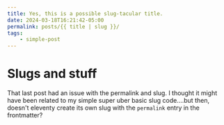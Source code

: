 ```yaml
---
title: Yes, this is a possible slug-tacular title.
date: 2024-03-18T16:21:42-05:00
permalink: posts/{{ title | slug }}/
tags:
    - simple-post
---
```


# Slugs and stuff

That last post had an issue with the permalink and slug. I thought it might have been related to my simple super uber basic slug code....but then, doesn't eleventy create its own slug with the `permalink` entry in the frontmatter?


